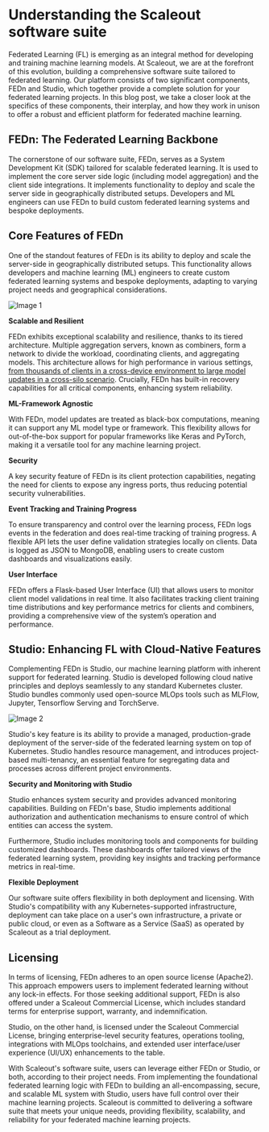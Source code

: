 ﻿# Understanding the Scaleout software suite

Federated Learning (FL) is emerging as an integral method for developing and training machine learning models. At Scaleout, we are at the forefront of this evolution, building a comprehensive software suite tailored to federated learning. Our platform consists of two significant components, FEDn and Studio, which together provide a complete solution for your federated learning projects. In this blog post, we take a closer look at the specifics of these components, their interplay, and how they work in unison to offer a robust and efficient platform for federated machine learning.

FEDn: The Federated Learning Backbone
-------------------------------------

The cornerstone of our software suite, FEDn, serves as a System Development Kit (SDK) tailored for scalable federated learning. It is used to implement the core server side logic (including model aggregation) and the client side integrations. It implements functionality to deploy and scale the server side in geographically distributed setups. Developers and ML engineers can use FEDn to build custom federated learning systems and bespoke deployments.

Core Features of FEDn
---------------------

One of the standout features of FEDn is its ability to deploy and scale the server-side in geographically distributed setups. This functionality allows developers and machine learning (ML) engineers to create custom federated learning systems and bespoke deployments, adapting to varying project needs and geographical considerations.

![Image 1](https://cdn.prod.website-files.com/65b2c538561625e62bd16a2a/65bbe79f895538b8cc3964a0_64997bb8a1e0a719560e88b1_fednarchitecture.png)

**Scalable and Resilient**

FEDn exhibits exceptional scalability and resilience, thanks to its tiered architecture. Multiple aggregation servers, known as combiners, form a network to divide the workload, coordinating clients, and aggregating models. This architecture allows for high performance in various settings, [from thousands of clients in a cross-device environment to large model updates in a cross-silo scenario](https://arxiv.org/abs/2103.00148). Crucially, FEDn has built-in recovery capabilities for all critical components, enhancing system reliability.

**ML-Framework Agnostic**

With FEDn, model updates are treated as black-box computations, meaning it can support any ML model type or framework. This flexibility allows for out-of-the-box support for popular frameworks like Keras and PyTorch, making it a versatile tool for any machine learning project.

**Security**

A key security feature of FEDn is its client protection capabilities, negating the need for clients to expose any ingress ports, thus reducing potential security vulnerabilities.

**Event Tracking and Training Progress**

To ensure transparency and control over the learning process, FEDn logs events in the federation and does real-time tracking of training progress. A flexible API lets the user define validation strategies locally on clients. Data is logged as JSON to MongoDB, enabling users to create custom dashboards and visualizations easily.

**User Interface**

FEDn offers a Flask-based User Interface (UI) that allows users to monitor client model validations in real time. It also facilitates tracking client training time distributions and key performance metrics for clients and combiners, providing a comprehensive view of the system’s operation and performance.

Studio: Enhancing FL with Cloud-Native Features
-----------------------------------------------

Complementing FEDn is Studio, our machine learning platform with inherent support for federated learning. Studio is developed following  cloud native principles  and deploys seamlessly to any standard Kubernetes cluster. Studio bundles commonly used open-source MLOps tools such as MLFlow, Jupyter, Tensorflow Serving and TorchServe.

![Image 2](https://cdn.prod.website-files.com/65b2c538561625e62bd16a2a/65bbe79f895538b8cc39648a_64997de006d8fb0bc6c3f586_unnameds.png)

Studio's key feature is its ability to provide a managed, production-grade deployment of the server-side of the federated learning system on top of Kubernetes. Studio handles resource management, and introduces project-based multi-tenancy, an essential feature for segregating data and processes across different project environments.

**Security and Monitoring with Studio**

Studio enhances system security and provides advanced monitoring capabilities. Building on FEDn's base, Studio implements additional authorization and authentication mechanisms to ensure control of which  entities can access the system.

Furthermore, Studio includes monitoring tools and components for building customized dashboards. These dashboards offer tailored views of the federated learning system, providing key insights and tracking performance metrics in real-time.

**Flexible Deployment**

Our software suite offers flexibility in both deployment and licensing. With Studio's compatibility with any Kubernetes-supported infrastructure, deployment can take place on a user's own infrastructure, a private or public cloud, or even as a Software as a Service (SaaS) as operated by Scaleout as a trial deployment.

Licensing
---------

In terms of licensing, FEDn adheres to an open source license (Apache2). This approach empowers users to implement federated learning without any lock-in effects. For those seeking additional support, FEDn is also offered under a Scaleout Commercial License, which includes standard terms for enterprise support, warranty, and indemnification.

Studio, on the other hand, is licensed under the Scaleout Commercial License, bringing enterprise-level security features, operations tooling, integrations with MLOps toolchains, and extended user interface/user experience (UI/UX) enhancements to the table.

With Scaleout's software suite, users can leverage either FEDn or Studio, or both, according to their project needs. From implementing the foundational federated learning logic with FEDn to building an all-encompassing, secure, and scalable ML system with Studio, users have full control over their machine learning projects. Scaleout is committed to delivering a software suite that meets your unique needs, providing flexibility, scalability, and reliability for your federated machine learning projects.
